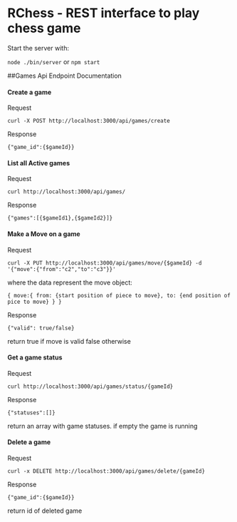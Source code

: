 # RChess - REST interface to play chess game

Start the server with:

`node ./bin/server` or `npm start`

##Games Api Endpoint Documentation

#### Create a game

Request

`curl -X POST http://localhost:3000/api/games/create`

Response

`{"game_id":{$gameId}}`


#### List all Active games

Request

`curl http://localhost:3000/api/games/`

Response

`{"games":[{$gameId1},{$gameId2}]}`

#### Make a Move on a game

Request

`curl -X PUT http://localhost:3000/api/games/move/{$gameId} -d '{"move":{"from":"c2","to":"c3"}}'
`

where the data represent the move object:

`
{
    move:{
        from: {start position of piece to move},
        to: {end position of pice to move}
    }
}
`

Response

`{"valid": true/false}`

return true if move is valid false otherwise


#### Get a game status

Request

`curl http://localhost:3000/api/games/status/{gameId}`

Response

`{"statuses":[]}`

return an array with game statuses. if empty the game is running


#### Delete a game

Request

`curl -x DELETE http://localhost:3000/api/games/delete/{gameId}`

Response

`{"game_id":{$gameId}}`

return id of deleted game